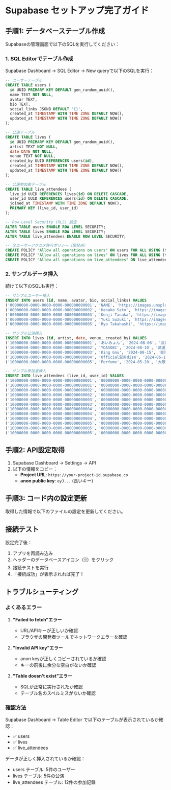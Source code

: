 # Supabase セットアップ完了ガイド

## 手順1: データベーステーブル作成

Supabaseの管理画面で以下のSQLを実行してください：

### 1. SQL Editorでテーブル作成

Supabase Dashboard → SQL Editor → New queryで以下のSQLを実行：

```sql
-- ユーザーテーブル
CREATE TABLE users (
  id UUID PRIMARY KEY DEFAULT gen_random_uuid(),
  name TEXT NOT NULL,
  avatar TEXT,
  bio TEXT,
  social_links JSONB DEFAULT '{}',
  created_at TIMESTAMP WITH TIME ZONE DEFAULT NOW(),
  updated_at TIMESTAMP WITH TIME ZONE DEFAULT NOW()
);

-- 公演テーブル
CREATE TABLE lives (
  id UUID PRIMARY KEY DEFAULT gen_random_uuid(),
  artist TEXT NOT NULL,
  date DATE NOT NULL,
  venue TEXT NOT NULL,
  created_by UUID REFERENCES users(id),
  created_at TIMESTAMP WITH TIME ZONE DEFAULT NOW(),
  updated_at TIMESTAMP WITH TIME ZONE DEFAULT NOW()
);

-- 公演参加者テーブル
CREATE TABLE live_attendees (
  live_id UUID REFERENCES lives(id) ON DELETE CASCADE,
  user_id UUID REFERENCES users(id) ON DELETE CASCADE,
  joined_at TIMESTAMP WITH TIME ZONE DEFAULT NOW(),
  PRIMARY KEY (live_id, user_id)
);

-- Row Level Security (RLS) 設定
ALTER TABLE users ENABLE ROW LEVEL SECURITY;
ALTER TABLE lives ENABLE ROW LEVEL SECURITY;
ALTER TABLE live_attendees ENABLE ROW LEVEL SECURITY;

-- 全ユーザーアクセス許可ポリシー（開発用）
CREATE POLICY "Allow all operations on users" ON users FOR ALL USING (true);
CREATE POLICY "Allow all operations on lives" ON lives FOR ALL USING (true);
CREATE POLICY "Allow all operations on live_attendees" ON live_attendees FOR ALL USING (true);
```

### 2. サンプルデータ挿入

続けて以下のSQLも実行：

```sql
-- サンプルユーザー挿入
INSERT INTO users (id, name, avatar, bio, social_links) VALUES
('00000000-0000-0000-0000-000000000001', 'NAME', 'https://images.unsplash.com/photo-1425082661705-1834bfd09dca?w=150&h=150&fit=crop', '音楽が大好きです！特にロックとポップス', '{"twitter": "@taro_music", "instagram": "@taro_yamada", "tiktok": "@taro_tiktok"}'),
('00000000-0000-0000-0000-000000000002', 'Hanako Sato', 'https://images.unsplash.com/photo-1574158622682-e40e69881006?w=150&h=150&fit=crop', 'ライブ巡りが趣味です', '{"instagram": "@hanako_live", "tiktok": "@hanako_music"}'),
('00000000-0000-0000-0000-000000000003', 'Kenji Tanaka', 'https://images.unsplash.com/photo-1506905925346-21bda4d32df4?w=150&h=150&fit=crop', 'フェス好き', '{"twitter": "@kenji_fes"}'),
('00000000-0000-0000-0000-000000000004', 'Yuki Suzuki', 'https://images.unsplash.com/photo-1439066615861-d1af74d74000?w=150&h=150&fit=crop', 'バンド系が好き', '{"twitter": "@yuki_band"}'),
('00000000-0000-0000-0000-000000000005', 'Ryo Takahashi', 'https://images.unsplash.com/photo-1557672172-298e090bd0f1?w=150&h=150&fit=crop', 'フェス参戦記録中', '{"instagram": "@ryo_fes"}');

-- サンプル公演挿入
INSERT INTO lives (id, artist, date, venue, created_by) VALUES
('10000000-0000-0000-0000-000000000001', 'あいみょん', '2024-08-06', '武道館', '00000000-0000-0000-0000-000000000001'),
('10000000-0000-0000-0000-000000000002', 'YOASOBI', '2024-08-10', '武道館', '00000000-0000-0000-0000-000000000002'),
('10000000-0000-0000-0000-000000000003', 'King Gnu', '2024-08-15', '東京ドーム', '00000000-0000-0000-0000-000000000001'),
('10000000-0000-0000-0000-000000000004', 'Official髭男dism', '2024-06-14', 'さいたまスーパーアリーナ', '00000000-0000-0000-0000-000000000001'),
('10000000-0000-0000-0000-000000000005', 'Perfume', '2024-05-20', '大阪城ホール', '00000000-0000-0000-0000-000000000002');

-- サンプル参加者挿入
INSERT INTO live_attendees (live_id, user_id) VALUES
('10000000-0000-0000-0000-000000000001', '00000000-0000-0000-0000-000000000001'),
('10000000-0000-0000-0000-000000000001', '00000000-0000-0000-0000-000000000002'),
('10000000-0000-0000-0000-000000000002', '00000000-0000-0000-0000-000000000002'),
('10000000-0000-0000-0000-000000000002', '00000000-0000-0000-0000-000000000003'),
('10000000-0000-0000-0000-000000000003', '00000000-0000-0000-0000-000000000001'),
('10000000-0000-0000-0000-000000000003', '00000000-0000-0000-0000-000000000003'),
('10000000-0000-0000-0000-000000000004', '00000000-0000-0000-0000-000000000001'),
('10000000-0000-0000-0000-000000000004', '00000000-0000-0000-0000-000000000004'),
('10000000-0000-0000-0000-000000000004', '00000000-0000-0000-0000-000000000005'),
('10000000-0000-0000-0000-000000000005', '00000000-0000-0000-0000-000000000002'),
('10000000-0000-0000-0000-000000000005', '00000000-0000-0000-0000-000000000003'),
('10000000-0000-0000-0000-000000000005', '00000000-0000-0000-0000-000000000005');
```

## 手順2: API設定取得

1. Supabase Dashboard → Settings → API
2. 以下の情報をコピー：
   - **Project URL**: `https://your-project-id.supabase.co`
   - **anon public key**: `eyJ...` (長いキー)

## 手順3: コード内の設定更新

取得した情報で以下のファイルの設定を更新してください。

## 接続テスト

設定完了後：
1. アプリを再読み込み
2. ヘッダーのデータベースアイコン（🗄️）をクリック
3. 接続テストを実行
4. 「接続成功」が表示されれば完了！

## トラブルシューティング

### よくあるエラー

1. **"Failed to fetch"エラー**
   - URL/APIキーが正しいか確認
   - ブラウザの開発者ツールでネットワークエラーを確認

2. **"Invalid API key"エラー**
   - anon keyが正しくコピーされているか確認
   - キーの前後に余分な空白がないか確認

3. **"Table doesn't exist"エラー**
   - SQLが正常に実行されたか確認
   - テーブル名のスペルミスがないか確認

### 確認方法

Supabase Dashboard → Table Editor で以下のテーブルが表示されているか確認：
- ✅ users
- ✅ lives  
- ✅ live_attendees

データが正しく挿入されているか確認：
- users テーブル: 5件のユーザー
- lives テーブル: 5件の公演
- live_attendees テーブル: 12件の参加記録